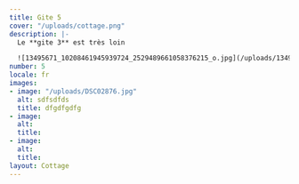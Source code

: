 ```yaml
---
title: Gite 5
cover: "/uploads/cottage.png"
description: |-
  Le **gite 3** est très loin

  ![13495671_10208461945939724_2529489661058376215_o.jpg](/uploads/13495671_10208461945939724_2529489661058376215_o.jpg)
number: 5
locale: fr
images:
- image: "/uploads/DSC02876.jpg"
  alt: sdfsdfds
  title: dfgdfgdfg
- image:
  alt:
  title:
- image:
  alt:
  title:
layout: Cottage
---
```

